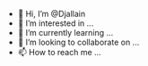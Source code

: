 - 👋 Hi, I’m @Djallain
- 👀 I’m interested in ...
- 🌱 I’m currently learning ...
- 💞️ I’m looking to collaborate on ...
- 📫 How to reach me ...

<!---
Djallain/Djallain is a ✨ special ✨ repository because its `README.md` (this file) appears on your GitHub profile.
You can click the Preview link to take a look at your changes.
--->
